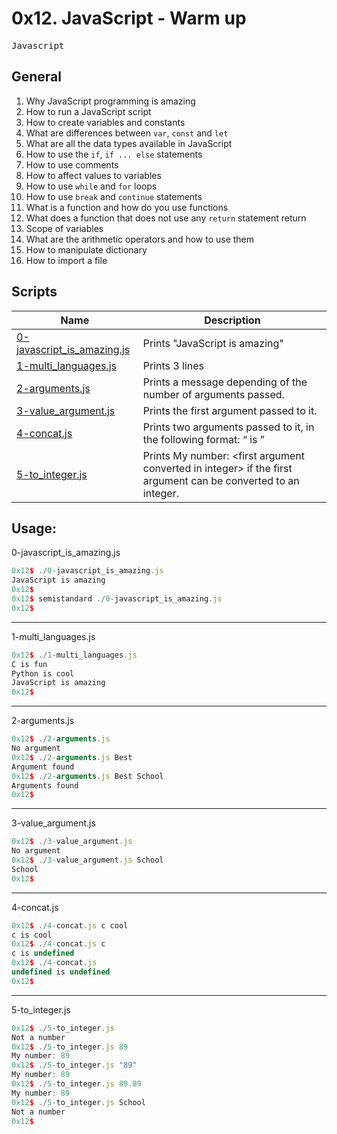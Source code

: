 # 0x12. JavaScript - Warm up
<kbd>Javascript</kbd>

## General
1.  Why JavaScript programming is amazing
2.  How to run a JavaScript script
3.  How to create variables and constants
4.  What are differences between `var`, `const` and `let`
5.  What are all the data types available in JavaScript
6.  How to use the `if`, `if ... else` statements
7.  How to use comments
8.  How to affect values to variables
9.  How to use `while` and `for` loops
10. How to use `break` and `continue` statements
11. What is a function and how do you use functions
12. What does a function that does not use any `return` statement return
13. Scope of variables
14. What are the arithmetic operators and how to use them
15. How to manipulate dictionary
16. How to import a file

## Scripts

| Name | Description |
|------|-------------|
| [0-javascript\_is\_amazing.js](https://github.com/Jarabi/alx-higher_level_programming/blob/main/0x12-javascript-warm_up/0-javascript_is_amazing.js) | Prints "JavaScript is amazing" |
| [1-multi\_languages.js](https://github.com/Jarabi/alx-higher_level_programming/blob/main/0x12-javascript-warm_up/1-multi_languages.js) | Prints 3 lines |
| [2-arguments.js](https://github.com/Jarabi/alx-higher_level_programming/blob/main/0x12-javascript-warm_up/2-arguments.js) | Prints a message depending of the number of arguments passed. |
| [3-value\_argument.js](https://github.com/Jarabi/alx-higher_level_programming/blob/main/0x12-javascript-warm_up/3-value_argument.js) | Prints the first argument passed to it. |
| [4-concat.js](https://github.com/Jarabi/alx-higher_level_programming/blob/main/0x12-javascript-warm_up/4-concat.js) | Prints two arguments passed to it, in the following format: “ is ” |
| [5-to\_integer.js](https://github.com/Jarabi/alx-higher_level_programming/blob/main/0x12-javascript-warm_up/5-to_integer.js) | Prints My number: \<first argument converted in integer\> if the first argument can be converted to an integer. |

## Usage:

0-javascript\_is\_amazing.js

```javascript
0x12$ ./0-javascript_is_amazing.js 
JavaScript is amazing
0x12$ 
0x12$ semistandard ./0-javascript_is_amazing.js 
0x12$ 
```
---
1-multi\_languages.js
```javascript
0x12$ ./1-multi_languages.js 
C is fun
Python is cool
JavaScript is amazing
0x12$ 
```
---
2-arguments.js
```javascript
0x12$ ./2-arguments.js 
No argument
0x12$ ./2-arguments.js Best
Argument found
0x12$ ./2-arguments.js Best School
Arguments found
0x12$
```
---
3-value\_argument.js
```javascript
0x12$ ./3-value_argument.js 
No argument
0x12$ ./3-value_argument.js School
School
0x12$ 
```
---
4-concat.js
```javascript
0x12$ ./4-concat.js c cool
c is cool
0x12$ ./4-concat.js c 
c is undefined
0x12$ ./4-concat.js
undefined is undefined
0x12$ 
```
---
5-to\_integer.js
```javascript
0x12$ ./5-to_integer.js 
Not a number
0x12$ ./5-to_integer.js 89
My number: 89
0x12$ ./5-to_integer.js "89"
My number: 89
0x12$ ./5-to_integer.js 89.89
My number: 89
0x12$ ./5-to_integer.js School
Not a number
0x12$ 
```
